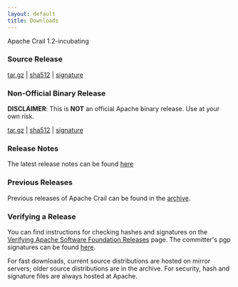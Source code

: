```yaml
---
layout: default
title: Downloads
---
```


Apache Crail 1.2-incubating

### Source Release ###

[tar.gz](https://www.apache.org/dyn/closer.lua/incubator/crail/1.2-incubating/apache-crail-1.2-incubating-src.tar.gz) | [sha512](https://www.apache.org/dist/incubator/crail/1.2-incubating/apache-crail-1.2-incubating-src.tar.gz.sha512) | [signature](https://www.apache.org/dist/incubator/crail/1.2-incubating/apache-crail-1.2-incubating-src.tar.gz.asc)

### Non-Official Binary Release ###

**DISCLAIMER**: This is **NOT** an official Apache binary release. Use at your own risk.

[tar.gz](https://www.apache.org/dyn/closer.lua/incubator/crail/1.2-incubating/apache-crail-1.2-incubating-bin.tar.gz) | [sha512](https://www.apache.org/dist/incubator/crail/1.2-incubating/apache-crail-1.2-incubating-bin.tar.gz.sha512) | [signature](https://www.apache.org/dist/incubator/crail/1.2-incubating/apache-crail-1.2-incubating-bin.tar.gz.asc)

### Release Notes ###

The latest release notes can be found [here](https://github.com/apache/incubator-crail/blob/v1.2/HISTORY.md)

### Previous Releases ###

Previous releases of Apache Crail can be found in the [archive](http://archive.apache.org/dist/incubator/crail/).

### Verifying a Release ###

You can find instructions for checking hashes and signatures on the [Verifying Apache Software Foundation Releases](http://www.apache.org/info/verification.html) page. The committer's pgp signatures can be found [here](https://www.apache.org/dist/incubator/crail/KEYS).

For fast downloads, current source distributions are hosted on mirror servers; older source distributions are in the archive.
For security, hash and signature files are always hosted at Apache.

